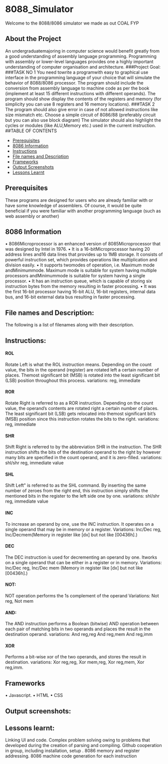 # 8088_Simulator
Welcome to the 8088/8086 simulator we made as out COAL FYP
## About the Project
An undergraduatemajoring in computer science would benefit greatly from a good understanding
of assembly language programming. Programming with assembly or lower-level
languages provides one a highly important understanding of computer organisation and
architecture.
###Project Goal:
###TASK NO 1
You need towrite a programwith easy to graphical use interface in the programming language
of your choice that will simulate the behavior of 8088/8086 processor. The program should
include the conversion from assembly language to machine code as per the book (implement
at least 15 different instructions with different operands). The program should show display
the contents of the registers and memory (for simplicity you can use 8 registers and 16
memory locations).
###TASK 2
The program should also give error in case of not allowed instructions like size mismatch etc.
Choose a simple circuit of 8086/88 (preferably circuit but you can also use block diagram)
The simulator should also highlight the cycles or modules (like ALU,Memory etc.) used in
the current instruction.
##TABLE OF CONTENTS
* [Prerequisites](#Prerequisites)
* [8086 Information](#8086-information)
* [Instructions](#Instructions)
* [File names and Description](#File-names-and-Description)
* [Frameworks](#Frameworks)
* [Output Screenshots](#Output-Screenshots)
* [Lessons Learnt](#Lessons-Learnt)

## Prerequisites
These programs are designed for users who are already familiar with or have some knowledge
of assemblers. Of course, it would be quite beneficial if you were familiar with another
programming language (such as web assembly or another)
## 8086 Information


• 8086Microprocessor is an enhanced version of 8085Microprocessor that was designed
by Intel in 1976.
• It is a 16-bitMicroprocessor having 20 address lines and16 data lines that provides up
to 1MB storage. It consists of powerful instruction set, which provides operations like
multiplication and division easily.
• It supports twomodes of operation, i.e. Maximum mode andMinimummode. Maximum
mode is suitable for system having multiple processors andMinimummode is
suitable for system having a single processor.
• It has an instruction queue, which is capable of storing six instruction bytes from the
memory resulting in faster processing.
• It was the first 16-bit processor having 16-bit ALU, 16-bit registers, internal data bus,
and 16-bit external data bus resulting in faster processing.


## File names and Description:
The following is a list of filenames along with their description.

## Instructions:
#### ROL
Rotate Left is what the ROL instruction means. Depending on the count value, the bits in the
operand (register) are rotated left a certain number of places. Themost significant bit (MSB)
is rotated into the least significant bit (LSB) position throughout this process.
variations: reg, immediate
#### ROR
Rotate Right is referred to as a ROR instruction. Depending on the count value, the operand’s
contents are rotated right a certain number of places. The least significant bit (LSB) gets
relocated into themost significant bit’s (MSB) position since this instruction rotates the bits
to the right. variations: reg, immediate

#### SHR
Shift Right is referred to by the abbreviation SHR in the instruction. The SHR instruction
shifts the bits of the destination operand to the right by however many bits are specified in
the count operand, and it is zero-filled. variations: shl/shr reg, immediate value

#### SHL

Shift Left" is referred to as the SHL command. By inserting the same number of zeroes from
the right end, this instruction simply shifts the mentioned bits in the register to the left side
one by one. variations: shl/shr reg, immediate value


#### INC

To increase an operand by one, use the INC instruction. It operates on a single operand that
may be in memory or a register. Variations: Inc/Dec reg, Inc/Decmem(Memory in register
like [dx] but not like [00436h].)

#### DEC
The DEC instruction is used for decrementing an operand by one. Itworks on a single operand
that can be either in a register or in memory. Variations: Inc/Dec reg, Inc/Dec mem (Memory
in register like [dx] but not like [00436h].)

#### NOT:
NOT operation performs the 1s complement of the operand Variations: Not reg, Not mem


#### AND:

The AND instruction performs a Boolean (bitwise) AND operation between each pair of
matching bits in two operands and places the result in the destination operand. variations:
And reg,reg And reg,mem And reg,imm


#### XOR
Performs a bit-wise xor of the two operands, and stores the result in destination. variations:
Xor reg,reg, Xor mem,reg, Xor reg,mem, Xor reg,imm.

## Frameworks

• Javascript.
• HTML
• CSS

## Output screenshots:

## Lessons learnt:

Linking UI and code. Complex problem solving owing to problems that
developed during the creation of parsing and compiling. Github cooperation in group,
including installation, setup . 8086 memory and register addressing. 8086 machine code
generation for each instruction










